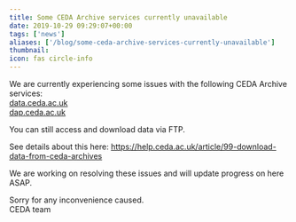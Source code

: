 ```yaml
---
title: Some CEDA Archive services currently unavailable
date: 2019-10-29 09:29:07+00:00
tags: ['news']
aliases: ['/blog/some-ceda-archive-services-currently-unavailable']
thumbnail: 
icon: fas circle-info
---
```

We are currently experiencing some issues with the following CEDA Archive services:  
[data.ceda.ac.uk](http://data.ceda.ac.uk/)  
[dap.ceda.ac.uk](http://dap.ceda.ac.uk/)


You can still access and download data via FTP. 


See details about this here: <https://help.ceda.ac.uk/article/99-download-data-from-ceda-archives>


We are working on resolving these issues and will update progress on here ASAP.


Sorry for any inconvenience caused.  
CEDA team

